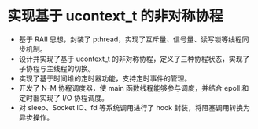 实现基于 ucontext_t 的非对称协程
===============
- 基于 RAII 思想，封装了 pthread，实现了互斥量、信号量、读写锁等线程同步机制。
- 设计并实现了基于 ucontext_t 的非对称协程，定义了三种协程状态，实现了子协程与主线程的切换。
- 实现了基于时间堆的定时器功能，支持定时事件的管理。
- 开发了 N-M 协程调度器，使 main 函数线程能够参与调度，并结合 epoll 和定时器实现了 I/O 协程调度。
- 对 sleep、Socket IO、fd 等系统调用进行了 hook 封装，将阻塞调用转换为异步操作。
